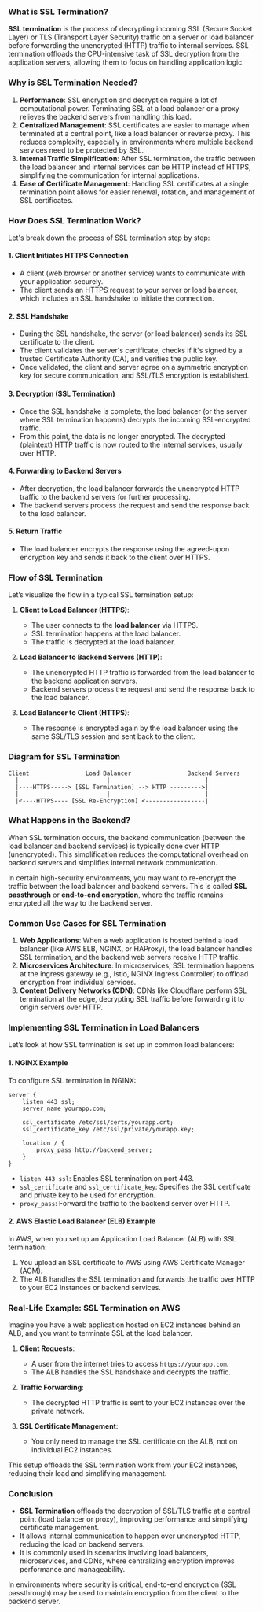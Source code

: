 

### What is SSL Termination?

**SSL termination** is the process of decrypting incoming SSL (Secure Socket Layer) or TLS (Transport Layer Security) traffic on a server or load balancer before forwarding the unencrypted (HTTP) traffic to internal services. SSL termination offloads the CPU-intensive task of SSL decryption from the application servers, allowing them to focus on handling application logic.

### Why is SSL Termination Needed?

1. **Performance**: SSL encryption and decryption require a lot of computational power. Terminating SSL at a load balancer or a proxy relieves the backend servers from handling this load.
2. **Centralized Management**: SSL certificates are easier to manage when terminated at a central point, like a load balancer or reverse proxy. This reduces complexity, especially in environments where multiple backend services need to be protected by SSL.
3. **Internal Traffic Simplification**: After SSL termination, the traffic between the load balancer and internal services can be HTTP instead of HTTPS, simplifying the communication for internal applications.
4. **Ease of Certificate Management**: Handling SSL certificates at a single termination point allows for easier renewal, rotation, and management of SSL certificates.

### How Does SSL Termination Work?

Let's break down the process of SSL termination step by step:

#### 1. **Client Initiates HTTPS Connection**
   - A client (web browser or another service) wants to communicate with your application securely.
   - The client sends an HTTPS request to your server or load balancer, which includes an SSL handshake to initiate the connection.

#### 2. **SSL Handshake**
   - During the SSL handshake, the server (or load balancer) sends its SSL certificate to the client.
   - The client validates the server's certificate, checks if it's signed by a trusted Certificate Authority (CA), and verifies the public key.
   - Once validated, the client and server agree on a symmetric encryption key for secure communication, and SSL/TLS encryption is established.

#### 3. **Decryption (SSL Termination)**
   - Once the SSL handshake is complete, the load balancer (or the server where SSL termination happens) decrypts the incoming SSL-encrypted traffic.
   - From this point, the data is no longer encrypted. The decrypted (plaintext) HTTP traffic is now routed to the internal services, usually over HTTP.
   
#### 4. **Forwarding to Backend Servers**
   - After decryption, the load balancer forwards the unencrypted HTTP traffic to the backend servers for further processing.
   - The backend servers process the request and send the response back to the load balancer.

#### 5. **Return Traffic**
   - The load balancer encrypts the response using the agreed-upon encryption key and sends it back to the client over HTTPS.

### Flow of SSL Termination

Let’s visualize the flow in a typical SSL termination setup:

1. **Client to Load Balancer (HTTPS)**:
   - The user connects to the **load balancer** via HTTPS.
   - SSL termination happens at the load balancer.
   - The traffic is decrypted at the load balancer.

2. **Load Balancer to Backend Servers (HTTP)**:
   - The unencrypted HTTP traffic is forwarded from the load balancer to the backend application servers.
   - Backend servers process the request and send the response back to the load balancer.

3. **Load Balancer to Client (HTTPS)**:
   - The response is encrypted again by the load balancer using the same SSL/TLS session and sent back to the client.

### Diagram for SSL Termination

```
Client                Load Balancer                Backend Servers
  |                         |                           |
  |----HTTPS-----> [SSL Termination] --> HTTP --------->|
  |                         |                           |
  |<----HTTPS---- [SSL Re-Encryption] <-----------------|
```

### What Happens in the Backend?

When SSL termination occurs, the backend communication (between the load balancer and backend services) is typically done over HTTP (unencrypted). This simplification reduces the computational overhead on backend servers and simplifies internal network communication.

In certain high-security environments, you may want to re-encrypt the traffic between the load balancer and backend servers. This is called **SSL passthrough** or **end-to-end encryption**, where the traffic remains encrypted all the way to the backend server.

### Common Use Cases for SSL Termination

1. **Web Applications**: When a web application is hosted behind a load balancer (like AWS ELB, NGINX, or HAProxy), the load balancer handles SSL termination, and the backend web servers receive HTTP traffic.
2. **Microservices Architecture**: In microservices, SSL termination happens at the ingress gateway (e.g., Istio, NGINX Ingress Controller) to offload encryption from individual services.
3. **Content Delivery Networks (CDN)**: CDNs like Cloudflare perform SSL termination at the edge, decrypting SSL traffic before forwarding it to origin servers over HTTP.

### Implementing SSL Termination in Load Balancers

Let’s look at how SSL termination is set up in common load balancers:

#### 1. **NGINX Example**

To configure SSL termination in NGINX:

```nginx
server {
    listen 443 ssl;
    server_name yourapp.com;

    ssl_certificate /etc/ssl/certs/yourapp.crt;
    ssl_certificate_key /etc/ssl/private/yourapp.key;

    location / {
        proxy_pass http://backend_server;
    }
}
```

- `listen 443 ssl`: Enables SSL termination on port 443.
- `ssl_certificate` and `ssl_certificate_key`: Specifies the SSL certificate and private key to be used for encryption.
- `proxy_pass`: Forward the traffic to the backend server over HTTP.

#### 2. **AWS Elastic Load Balancer (ELB) Example**

In AWS, when you set up an Application Load Balancer (ALB) with SSL termination:

1. You upload an SSL certificate to AWS using AWS Certificate Manager (ACM).
2. The ALB handles the SSL termination and forwards the traffic over HTTP to your EC2 instances or backend services.

### Real-Life Example: SSL Termination on AWS

Imagine you have a web application hosted on EC2 instances behind an ALB, and you want to terminate SSL at the load balancer.

1. **Client Requests**: 
   - A user from the internet tries to access `https://yourapp.com`.
   - The ALB handles the SSL handshake and decrypts the traffic.
   
2. **Traffic Forwarding**: 
   - The decrypted HTTP traffic is sent to your EC2 instances over the private network.
   
3. **SSL Certificate Management**: 
   - You only need to manage the SSL certificate on the ALB, not on individual EC2 instances.

This setup offloads the SSL termination work from your EC2 instances, reducing their load and simplifying management.

### Conclusion

- **SSL Termination** offloads the decryption of SSL/TLS traffic at a central point (load balancer or proxy), improving performance and simplifying certificate management.
- It allows internal communication to happen over unencrypted HTTP, reducing the load on backend servers.
- It is commonly used in scenarios involving load balancers, microservices, and CDNs, where centralizing encryption improves performance and manageability.

In environments where security is critical, end-to-end encryption (SSL passthrough) may be used to maintain encryption from the client to the backend server.